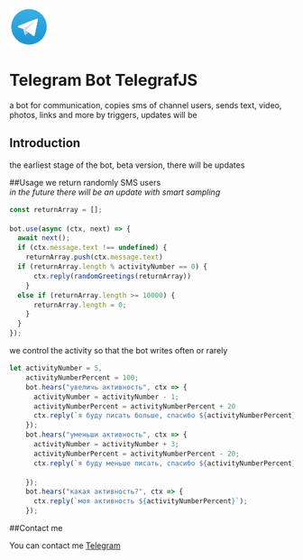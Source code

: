 <img src="img\Telegram_Messenger.png" width="70px" />

# Telegram Bot TelegrafJS 
a bot for communication, copies sms of channel users, sends text, video, photos, links and more by triggers, updates will be

## Introduction  
the earliest stage of the bot, beta version, there will be updates 


##Usage
we return randomly SMS users<br>*in the future there will be an update with smart sampling*
```javascript
const returnArray = [];

bot.use(async (ctx, next) => { 
  await next();
  if (ctx.message.text !== undefined) {
    returnArray.push(ctx.message.text)
  if (returnArray.length % activityNumber == 0) {
      ctx.reply(randomGreetings(returnArray))
    }
  else if (returnArray.length >= 10000) {
      returnArray.length = 0;
    }
  }
});
```


we control the activity so that the bot writes often or rarely
```javascript
let activityNumber = 5,
    activityNumberPercent = 100;
    bot.hears("увеличь активность", ctx => {
      activityNumber = activityNumber - 1;
      activityNumberPercent = activityNumberPercent + 20
      ctx.reply(`я буду писать больше, спасибо ${activityNumberPercent} %`);
    });
    bot.hears("уменьши активность", ctx => {
      activityNumber = activityNumber + 3;
      activityNumberPercent = activityNumberPercent - 20;
      ctx.reply(`я буду меньше писать, спасибо ${activityNumberPercent} %`);
    
    });
    bot.hears("какая активность?", ctx => {
      ctx.reply(`моя активность ${activityNumberPercent}`);
    });

```

##Contact me

You can contact me [Telegram](https://telegram.me/Eduard_Kop)